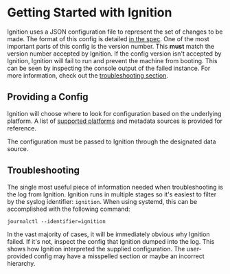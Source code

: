 # Getting Started with Ignition #

Ignition uses a JSON configuration file to represent the set of changes to be made. The format of this config is detailed [in the spec][config spec]. One of the most important parts of this config is the version number. This **must** match the version number accepted by Ignition. If the config version isn't accepted by Ignition, Ignition will fail to run and prevent the machine from booting. This can be seen by inspecting the console output of the failed instance. For more information, check out the [troubleshooting section](#troubleshooting).

[config spec]: configuration.md

## Providing a Config ##

Ignition will choose where to look for configuration based on the underlying platform. A list of [supported platforms] and metadata sources is provided for reference.

The configuration must be passed to Ignition through the designated data source.

[supported platforms]: supported-platforms.md

## Troubleshooting ##

The single most useful piece of information needed when troubleshooting is the log from Ignition. Ignition runs in multiple stages so it's easiest to filter by the syslog identifier: `ignition`. When using systemd, this can be accomplished with the following command:

```
journalctl --identifier=ignition
```

In the vast majority of cases, it will be immediately obvious why Ignition failed. If it's not, inspect the config that Ignition dumped into the log. This shows how Ignition interpreted the supplied configuration. The user-provided config may have a misspelled section or maybe an incorrect hierarchy.
